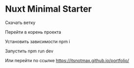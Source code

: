 # Nuxt Minimal Starter

Скачать ветку

Перейти в корень проекта

Установить зависимости npm i

Запустить npm run dev

Или перейти по ссылке https://itsnotmax.github.io/portfolio/
